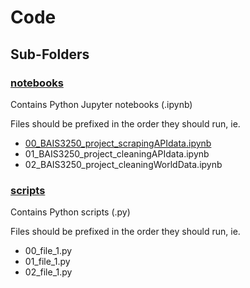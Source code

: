 # Code
## Sub-Folders
### [notebooks](notebooks)
Contains Python Jupyter notebooks (.ipynb)

Files should be prefixed in the order they should run, ie.
- [00_BAIS3250_project_scrapingAPIdata.ipynb](notebooks/00_BAIS3250_project_scrapingAPIdata.ipynb)
- 01_BAIS3250_project_cleaningAPIdata.ipynb
- 02_BAIS3250_project_cleaningWorldData.ipynb

### [scripts](scripts)
Contains Python scripts (.py)

Files should be prefixed in the order they should run, ie.
- 00_file_1.py
- 01_file_1.py
- 02_file_1.py
